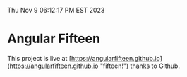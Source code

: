 Thu Nov  9 06:12:17 PM EST 2023

# Angular Fifteen


This project is live at [https://angularfifteen.github.io](https://angularfifteen.github.io "fifteen!") thanks to Github.

```bash
